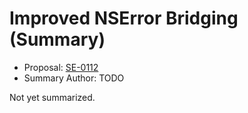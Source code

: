 # Improved NSError Bridging (Summary)

* Proposal: [SE-0112](https://github.com/apple/swift-evolution/blob/main/proposals/0112-nserror-bridging.md)
* Summary Author: TODO

Not yet summarized.
